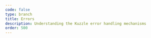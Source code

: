 ```yaml
---
code: false
type: branch
title: Errors
description: Understanding the Kuzzle error handling mechanisms
order: 500
---
```


